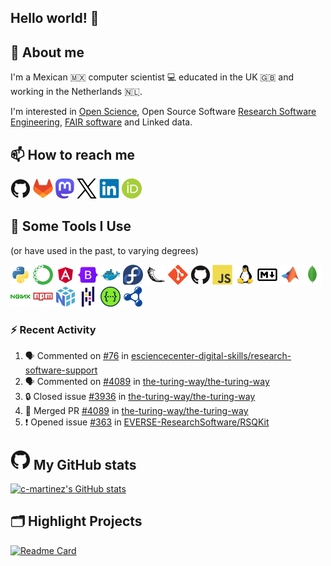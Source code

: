 <!--
**c-martinez/c-martinez** is a ✨ _special_ ✨ repository because its `README.md` (this file) appears on your GitHub profile.
-->

## Hello world! 👋

## 💬 About me
I'm a Mexican 🇲🇽 computer scientist 💻 educated in the UK 🇬🇧 and working in the Netherlands 🇳🇱.

I'm interested in [Open Science](https://www.unesco.org/en/open-science), Open Source Software
[Research Software Engineering](https://nl-rse.org/), [FAIR software](https://fair-software.eu/) and Linked data.

## 📫 How to reach me
[![GitHub](icons/github-original.png)](https://github.com/c-martinez)
[![GitLab](icons/gitlab-original.png)](https://gitlab.com/c-martinez)
[![Mastodon](icons/mastodon-logo-purple.png)](https://fosstodon.org/@neocarlitos)
[![X](icons/twitter-original.png)](https://x.com/neocarlitos)
[![LinkedIn](icons/linkedin-original.png)](https://www.linkedin.com/in/carlosmartinezortiz/)
[![ORCID](icons/ORCID_iD.png)](https://orcid.org/0000-0001-5565-7577)

## 🚀 Some Tools I Use
(or have used in the past, to varying degrees)
<!--  (most) Icons from https://github.com/devicons/devicon/ -->
![Python](icons/python-original.png)
![Anaconda](icons/anaconda-original.png)
![Angular](icons/angular-original.png)
![Bootstrap](icons/bootstrap-original.png)
![Docker](icons/docker-original.png)
![Fedora](icons/fedora-original.png)
![Flask](icons/flask-original.png)
![Git](icons/git-original.png)
![Github](icons/github-original.png)
![Javascript](icons/javascript-original.png)
![Linux](icons/linux-original.png)
![Markdown](icons/markdown-original.png)
![Matlab](icons/matlab-original.png)
![Mongodb](icons/mongodb-original.png)
![Nginx](icons/nginx-original.png)
![npm](icons/npm-original-wordmark.png)
![Numpy](icons/numpy-original.png)
![Pandas](icons/pandas-original.png)
![Swagger](icons/swagger-original.png)
![SPARQL](icons/sparql.png)


### ⚡ Recent Activity

<!--START_SECTION:activity-->
1. 🗣 Commented on [#76](https://github.com/esciencecenter-digital-skills/research-software-support/issues/76#issuecomment-2872475133) in [esciencecenter-digital-skills/research-software-support](https://github.com/esciencecenter-digital-skills/research-software-support)
2. 🗣 Commented on [#4089](https://github.com/the-turing-way/the-turing-way/pull/4089#issuecomment-2872347606) in [the-turing-way/the-turing-way](https://github.com/the-turing-way/the-turing-way)
3. 🔒 Closed issue [#3936](https://github.com/the-turing-way/the-turing-way/issues/3936) in [the-turing-way/the-turing-way](https://github.com/the-turing-way/the-turing-way)
4. 🎉 Merged PR [#4089](https://github.com/the-turing-way/the-turing-way/pull/4089) in [the-turing-way/the-turing-way](https://github.com/the-turing-way/the-turing-way)
5. ❗ Opened issue [#363](https://github.com/EVERSE-ResearchSoftware/RSQKit/issues/363) in [EVERSE-ResearchSoftware/RSQKit](https://github.com/EVERSE-ResearchSoftware/RSQKit)
<!--END_SECTION:activity-->

## ![GitHub](icons/github-original.png) My GitHub stats
[![c-martinez's GitHub stats](https://github-readme-stats.vercel.app/api?username=c-martinez&hide_title=true&show_icons=true&theme=catppuccin_latte)](https://github.com/c-martinez/github-readme-stats)

## 🗂️ Highlight Projects
[![Readme Card](https://github-readme-stats.vercel.app/api/pin/?username=clariah&repo=grlc&theme=catppuccin_latte)](https://github.com/clariah/grlc)
